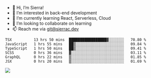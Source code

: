 - 👋 Hi, I’m Sierra!
- 👀 I’m interested in back-end development
- 🌱 I’m currently learning React, Serverless, Cloud
- 💞️ I’m looking to collaborate on learning
- 📫 Reach me via git@sierrac.dev

<!--START_SECTION:waka-->

```text
TSX          13 hrs 50 mins  █████████████████▓░░░░░░░   70.80 %
JavaScript   1 hrs 55 mins   ██▒░░░░░░░░░░░░░░░░░░░░░░   09.84 %
TypeScript   1 hrs 50 mins   ██▒░░░░░░░░░░░░░░░░░░░░░░   09.41 %
SCSS         0 hrs 36 mins   ▓░░░░░░░░░░░░░░░░░░░░░░░░   03.11 %
GraphQL      0 hrs 22 mins   ▒░░░░░░░░░░░░░░░░░░░░░░░░   01.85 %
JSX          0 hrs 20 mins   ▒░░░░░░░░░░░░░░░░░░░░░░░░   01.69 %
```

<!--END_SECTION:waka-->


![](https://hit.yhype.me/github/profile?user_id=7351311)
